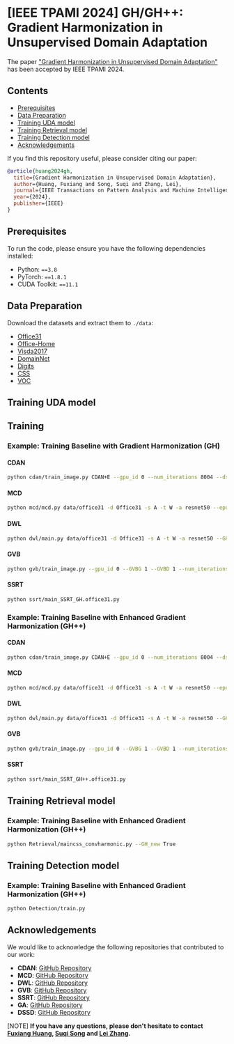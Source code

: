 # [IEEE TPAMI 2024] GH/GH++: Gradient Harmonization in Unsupervised Domain Adaptation

The paper ["Gradient Harmonization in Unsupervised Domain Adaptation"](https://arxiv.org/abs/2408.00288) has been accepted by IEEE TPAMI 2024.

## Contents

- [Prerequisites](#prerequisites)
- [Data Preparation](#data-preparation)
- [Training UDA model](#training-uda-model)
- [Training Retrieval model](#training-retrieval-model)
- [Training Detection model](#training-detection-model)
- [Acknowledgements](#acknowledgements)

If you find this repository useful, please consider citing our paper:

```bibtex
@article{huang2024gh,
  title={Gradient Harmonization in Unsupervised Domain Adaptation},
  author={Huang, Fuxiang and Song, Suqi and Zhang, Lei},
  journal={IEEE Transactions on Pattern Analysis and Machine Intelligence},
  year={2024},
  publisher={IEEE}
}
```

## Prerequisites
To run the code, please ensure you have the following dependencies installed:
- Python: `==3.8`
- PyTorch: `==1.8.1`
- CUDA Toolkit: `==11.1`


## Data Preparation
Download the datasets and extract them to `./data`:
- [Office31](https://faculty.cc.gatech.edu/~judy/domainadapt/)
- [Office-Home](https://www.hemanthdv.org/officeHomeDataset.html)
- [Visda2017](https://ai.bu.edu/visda-2017/)
- [DomainNet](https://ai.bu.edu/M3SDA/)
- [Digits](https://github.com/thuml/CDAN)
- [CSS](https://drive.google.com/file/d/1wPqMw-HKmXUG2qTgYBiTNUnjz83hA2tY/view)
- [VOC](http://host.robots.ox.ac.uk/pascal/VOC)

## Training UDA model



## Training

### Example: Training Baseline with Gradient Harmonization (GH)

#### CDAN
```bash
python cdan/train_image.py CDAN+E --gpu_id 0 --num_iterations 8004 --dset office --s_dset_path data/office31/amazon.txt --t_dset_path data/office31/webcam.txt --test_interval 500 --output_dir cdan/logs/cdan_gh/office31_a2w --GH True
```

#### MCD
```bash
python mcd/mcd.py data/office31 -d Office31 -s A -t W -a resnet50 --epochs 20 --seed 0 -i 500 --trade-off 10.0 --log mcd/logs/mcd_gh/office31_a2w --GH True
```

#### DWL
```bash
python dwl/main.py data/office31 -d Office31 -s A -t W -a resnet50 --GH True
```

#### GVB
```bash
python gvb/train_image.py --gpu_id 0 --GVBG 1 --GVBD 1 --num_iterations 8004 --dset office --s_dset_path data/office31/amazon.txt --t_dset_path data/office31/webcam.txt --test_interval 500 --output_dir gvb/logs/gvb_gh/office31_a2w --GH True
```

#### SSRT
```bash
python ssrt/main_SSRT_GH.office31.py
```

### Example: Training Baseline with Enhanced Gradient Harmonization (GH++)

#### CDAN
```bash
python cdan/train_image.py CDAN+E --gpu_id 0 --num_iterations 8004 --dset office --s_dset_path data/office31/amazon.txt --t_dset_path data/office31/webcam.txt --test_interval 500 --output_dir cdan/logs/cdan_gh/office31_a2w --GH_new True
```

#### MCD
```bash
python mcd/mcd.py data/office31 -d Office31 -s A -t W -a resnet50 --epochs 20 --seed 0 -i 500 --trade-off 10.0 --log mcd/logs/mcd_gh/office31_a2w --GH_new True
```

#### DWL
```bash
python dwl/main.py data/office31 -d Office31 -s A -t W -a resnet50 --GH_new True
```

#### GVB
```bash
python gvb/train_image.py --gpu_id 0 --GVBG 1 --GVBD 1 --num_iterations 8004 --dset office --s_dset_path data/office31/amazon.txt --t_dset_path data/office31/webcam.txt --test_interval 500 --output_dir gvb/logs/gvb_gh/office31_a2w --GH_new True
```

#### SSRT
```bash
python ssrt/main_SSRT_GH++.office31.py
```

## Training Retrieval model
### Example: Training Baseline with Enhanced Gradient Harmonization (GH++)
```bash
python Retrieval/maincss_convharmonic.py --GH_new True
```

## Training Detection model
### Example: Training Baseline with Enhanced Gradient Harmonization (GH++)

```bash
python Detection/train.py
```

## Acknowledgements
We would like to acknowledge the following repositories that contributed to our work:
- **CDAN**: [GitHub Repository](https://github.com/cuishuhao/GVB)
- **MCD**: [GitHub Repository](https://github.com/thuml/Transfer-Learning-Library)
- **DWL**: [GitHub Repository](https://github.com/NiXiao-cqu/TransferLearning-dwl-cvpr2021)
- **GVB**: [GitHub Repository](https://github.com/cuishuhao/GVB)
- **SSRT**: [GitHub Repository](https://github.com/tsun/SSRT)
- **GA**: [GitHub Repository](https://github.com/fuxianghuang1/GA)
- **DSSD**: [GitHub Repository]()


[NOTE] **If you have any questions, please don't hesitate to contact [Fuxiang Huang](mailto:fxhuang1995@gmail.com), [Suqi Song](mailto:songsuqi@stu.cqu.edu.cn) and [Lei Zhang](mailto:leizhang@cqu.edu.cn).** 

